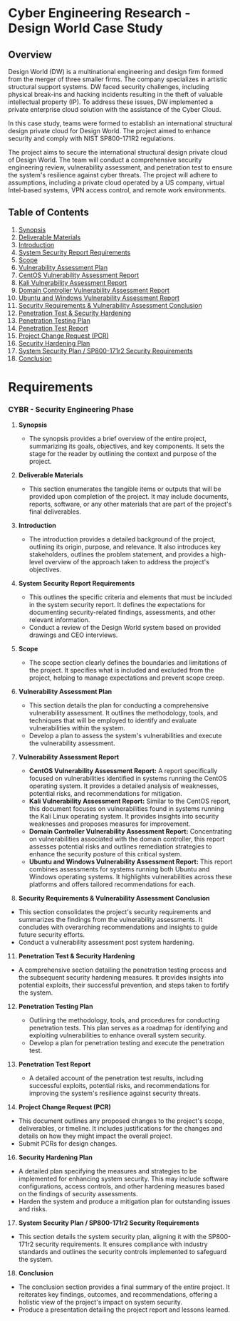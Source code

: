 # Cyber Engineering Research - Design World Case Study

## Overview
Design World (DW) is a multinational engineering and design firm formed from the merger of three smaller firms. The company specializes in artistic structural support systems. DW faced security challenges, including physical break-ins and hacking incidents resulting in the theft of valuable intellectual property (IP). To address these issues, DW implemented a private enterprise cloud solution with the assistance of the Cyber Cloud.

In this case study, teams were formed to establish an international structural design private cloud for Design World. The project aimed to enhance security and comply with NIST SP800-171R2 regulations.

The project aims to secure the international structural design private cloud of Design World. The team will conduct a comprehensive security engineering review, vulnerability assessment, and penetration test to ensure the system's resilience against cyber threats. The project will adhere to assumptions, including a private cloud operated by a US company, virtual Intel-based systems, VPN access control, and remote work environments.

## Table of Contents

1. [Synopsis](#synopsis)
2. [Deliverable Materials](#deliverable-materials)
3. [Introduction](#introduction)
4. [System Security Report Requirements](#system-security-report-requirements)
5. [Scope](#scope)
6. [Vulnerability Assessment Plan](#vulnerability-assessment-plan)
7. [CentOS Vulnerability Assessment Report](#centos-vulnerability-assessment-report)
8. [Kali Vulnerability Assessment Report](#kali-vulnerability-assessment-report)
9. [Domain Controller Vulnerability Assessment Report](#domain-controller-vulnerability-assessment-report)
10. [Ubuntu and Windows Vulnerability Assessment Report](#ubuntu-and-windows-vulnerability-assessment-report)
11. [Security Requirements & Vulnerability Assessment Conclusion](#security-requirements--vulnerability-assessment-conclusion)
12. [Penetration Test & Security Hardening](#penetration-test--security-hardening)
13. [Penetration Testing Plan](#penetration-testing-plan)
14. [Penetration Test Report](#penetration-test-report)
15. [Project Change Request (PCR)](#project-change-request-pcr)
16. [Security Hardening Plan](#security-hardening-plan)
17. [System Security Plan / SP800-171r2 Security Requirements](#system-security-plan--sp800-171r2-security-requirements)
18. [Conclusion](#conclusion)

# Requirements

### CYBR - Security Engineering Phase
1. **Synopsis**
   - The synopsis provides a brief overview of the entire project, summarizing its goals, objectives, and key components. It sets the stage for the reader by outlining the context and purpose of the project.
  
2. **Deliverable Materials**
   - This section enumerates the tangible items or outputs that will be provided upon completion of the project. It may include documents, reports, software, or any other materials that are part of the project's final deliverables.

3. **Introduction**
   - The introduction provides a detailed background of the project, outlining its origin, purpose, and relevance. It also introduces key stakeholders, outlines the problem statement, and provides a high-level overview of the approach taken to address the project's objectives.

5. **System Security Report Requirements**
   - This outlines the specific criteria and elements that must be included in the system security report. It defines the expectations for documenting security-related findings, assessments, and other relevant information.
   - Conduct a review of the Design World system based on provided drawings and CEO interviews.

6. **Scope**
   - The scope section clearly defines the boundaries and limitations of the project. It specifies what is included and excluded from the project, helping to manage expectations and prevent scope creep.

8. **Vulnerability Assessment Plan**
   - This section details the plan for conducting a comprehensive vulnerability assessment. It outlines the methodology, tools, and techniques that will be employed to identify and evaluate vulnerabilities within the system.
   - Develop a plan to assess the system's vulnerabilities and execute the vulnerability assessment.

9. **Vulnerability Assessment Report**
    - **CentOS Vulnerability Assessment Report:**
A report specifically focused on vulnerabilities identified in systems running the CentOS operating system. It provides a detailed analysis of weaknesses, potential risks, and recommendations for mitigation.
    - **Kali Vulnerability Assessment Report:**
Similar to the CentOS report, this document focuses on vulnerabilities found in systems running the Kali Linux operating system. It provides insights into security weaknesses and proposes measures for improvement.
   - **Domain Controller Vulnerability Assessment Report:**
Concentrating on vulnerabilities associated with the domain controller, this report assesses potential risks and outlines remediation strategies to enhance the security posture of this critical system.
   - **Ubuntu and Windows Vulnerability Assessment Report:**
This report combines assessments for systems running both Ubuntu and Windows operating systems. It highlights vulnerabilities across these platforms and offers tailored recommendations for each.

10. **Security Requirements & Vulnerability Assessment Conclusion**
   - This section consolidates the project's security requirements and summarizes the findings from the vulnerability assessments. It concludes with overarching recommendations and insights to guide future security efforts.
   - Conduct a vulnerability assessment post system hardening.

11. **Penetration Test & Security Hardening**
   - A comprehensive section detailing the penetration testing process and the subsequent security hardening measures. It provides insights into potential exploits, their successful prevention, and steps taken to fortify the system.

12. **Penetration Testing Plan**
    - Outlining the methodology, tools, and procedures for conducting penetration tests. This plan serves as a roadmap for identifying and exploiting vulnerabilities to enhance overall system security.
    - Develop a plan for penetration testing and execute the penetration test.

14. **Penetration Test Report**
    - A detailed account of the penetration test results, including successful exploits, potential risks, and recommendations for improving the system's resilience against security threats.

15. **Project Change Request (PCR)**
   - This document outlines any proposed changes to the project's scope, deliverables, or timeline. It includes justifications for the changes and details on how they might impact the overall project.
   - Submit PCRs for design changes.
     
16. **Security Hardening Plan**
   - A detailed plan specifying the measures and strategies to be implemented for enhancing system security. This may include software configurations, access controls, and other hardening measures based on the findings of security assessments.
   - Harden the system and produce a mitigation plan for outstanding issues and risks.

17. **System Security Plan / SP800-171r2 Security Requirements**
   - This section details the system security plan, aligning it with the SP800-171r2 security requirements. It ensures compliance with industry standards and outlines the security controls implemented to safeguard the system.

18. **Conclusion**
   - The conclusion section provides a final summary of the entire project. It reiterates key findings, outcomes, and recommendations, offering a holistic view of the project's impact on system security.
   - Produce a presentation detailing the project report and lessons learned.
